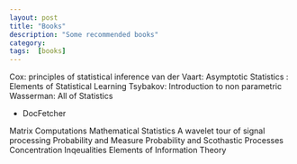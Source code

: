 ```yaml
---
layout: post
title: "Books"
description: "Some recommended books"
category: 
tags:  [books]
---
```


Cox: principles of statistical inference
van der Vaart: Asymptotic Statistics
: Elements of Statistical Learning
Tsybakov: Introduction to non parametric 
Wasserman: All of Statistics

+ DocFetcher

Matrix Computations
Mathematical Statistics
A wavelet tour of signal processing
Probability and Measure
Probability and Scothastic Processes
Concentration Inqeualities
Elements of Information Theory

